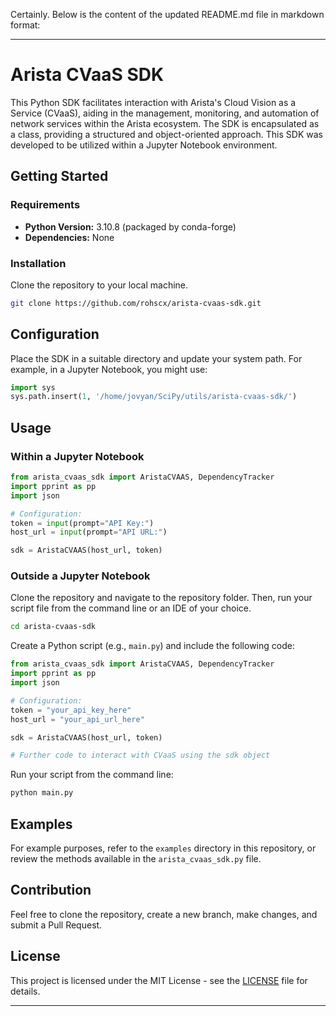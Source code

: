 Certainly. Below is the content of the updated README.md file in markdown format:

---

# Arista CVaaS SDK

This Python SDK facilitates interaction with Arista's Cloud Vision as a Service (CVaaS), aiding in the management, monitoring, and automation of network services within the Arista ecosystem. The SDK is encapsulated as a class, providing a structured and object-oriented approach. This SDK was developed to be utilized within a Jupyter Notebook environment.

## Getting Started

### Requirements

- **Python Version:** 3.10.8 (packaged by conda-forge)
- **Dependencies:** None

### Installation

Clone the repository to your local machine.

```bash
git clone https://github.com/rohscx/arista-cvaas-sdk.git
```

## Configuration

Place the SDK in a suitable directory and update your system path. For example, in a Jupyter Notebook, you might use:

```python
import sys
sys.path.insert(1, '/home/jovyan/SciPy/utils/arista-cvaas-sdk/')
```

## Usage

### Within a Jupyter Notebook

```python
from arista_cvaas_sdk import AristaCVAAS, DependencyTracker
import pprint as pp
import json

# Configuration:
token = input(prompt="API Key:")
host_url = input(prompt="API URL:")

sdk = AristaCVAAS(host_url, token)
```

### Outside a Jupyter Notebook

Clone the repository and navigate to the repository folder. Then, run your script file from the command line or an IDE of your choice.

```bash
cd arista-cvaas-sdk
```

Create a Python script (e.g., `main.py`) and include the following code:

```python
from arista_cvaas_sdk import AristaCVAAS, DependencyTracker
import pprint as pp
import json

# Configuration:
token = "your_api_key_here"
host_url = "your_api_url_here"

sdk = AristaCVAAS(host_url, token)

# Further code to interact with CVaaS using the sdk object
```

Run your script from the command line:

```bash
python main.py
```

## Examples

For example purposes, refer to the `examples` directory in this repository, or review the methods available in the `arista_cvaas_sdk.py` file.

## Contribution

Feel free to clone the repository, create a new branch, make changes, and submit a Pull Request.

## License

This project is licensed under the MIT License - see the [LICENSE](LICENSE) file for details.

---
